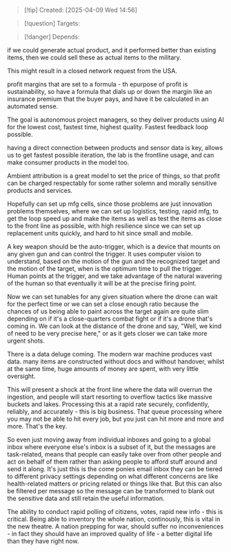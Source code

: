 
>[!tip] Created: [2025-04-09 Wed 14:56]

>[!question] Targets: 

>[!danger] Depends: 

if we could generate actual product, and it performed better than existing items, then we could sell these as actual items to the military.

This might result in a closed network request from the USA.

profit margins that are set to a formula - th epurpose of profit is sustainability, so have a formula that dials up or down the margin like an insurance premium that the buyer pays, and have it be calculated in an automated sense.

The goal is autonomous project managers, so they deliver products using AI for the lowest cost, fastest time, highest quality.  Fastest feedback loop possible.

having a direct connection between products and sensor data is key, allows us to get fastest possible iteration, the lab is the frontline usage, and can make consumer products in the model too.

Ambient attribution is a great model to set the price of things, so that profit can be charged respectably for some rather solemn and morally sensitive products and services.

Hopefully can set up mfg cells, since those problems are just innovation problems themselves, where we can set up logistics, testing, rapid mfg, to get the loop speed up and make the items as well as test the items as close to the front line as possible, with high resilience since we can set up replacement units quickly, and hard to hit since small and mobile.

A key weapon should be the auto-trigger, which is a device that mounts on any given gun and can control the trigger. It uses computer vision to understand, based on the motion of the gun and the recognized target and the motion of the target, when is the optimum time to pull the trigger. Human points at the trigger, and we take advantage of the natural wavering of the human so that eventually it will be at the precise firing point.

Now we can set tunables for any given situation where the drone can wait for the perfect time or we can set a close enough ratio because the chances of us being able to paint across the target again are quite slim depending on if it's a close-quarters combat fight or if it's a drone that's coming in. We can look at the distance of the drone and say, "Well, we kind of need to be very precise here," or as it gets closer we can take more urgent shots.  

There is a data deluge coming.  The modern war machine produces vast data.  many items are constructed without docs and without handover, whilst at the same time, huge amounts of money are spent, with very little oversight.

This will present a shock at the front line where the data will overrun the ingestion, and people will start resorting to overflow tactics like massive buckets and lakes. Processing this at a rapid rate securely, confidently, reliably, and accurately - this is big business. That queue processing where you may not be able to hit every job, but you just can hit more and more and more. That's the key. 

So even just moving away from individual inboxes and going to a global inbox where everyone else's inbox is a subset of it, but the messages are task-related, means that people can easily take over from other people and act on behalf of them rather than asking people to afford stuff around and send it along. It's just this is the come ponies email inbox they can be tiered to different privacy settings depending on what different concerns are like health-related matters or pricing related or things like that. But this can also be filtered per message so the message can be transformed to blank out the sensitive data and still retain the useful information. 

The ability to conduct rapid polling of citizens, votes, rapid new info - this is critical.
Being able to inventory the whole nation, continously, this is vital in the new theatre.  A nation prepping for war, should suffer no inconveniences - in fact they should have an improved quality of life - a better digital life than they have right now.